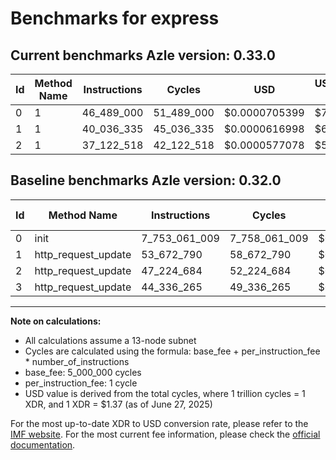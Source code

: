 # Benchmarks for express

## Current benchmarks Azle version: 0.33.0
| Id | Method Name | Instructions | Cycles | USD | USD/Million Calls | Change |
|-----------|-------------|------------|--------|-----|--------------|-------|
| 0 | 1 | 46_489_000 | 51_489_000 | $0.0000705399 | $70.53 | <font color="green">-7_706_572_009</font> |
| 1 | 1 | 40_036_335 | 45_036_335 | $0.0000616998 | $61.69 | <font color="green">-13_636_455</font> |
| 2 | 1 | 37_122_518 | 42_122_518 | $0.0000577078 | $57.70 | <font color="green">-10_102_166</font> |

## Baseline benchmarks Azle version: 0.32.0
| Id | Method Name | Instructions | Cycles | USD | USD/Million Calls |
|-----------|-------------|------------|--------|-----|--------------|
| 0 | init | 7_753_061_009 | 7_758_061_009 | $0.0106285436 | $10_628.54 |
| 1 | http_request_update | 53_672_790 | 58_672_790 | $0.0000803817 | $80.38 |
| 2 | http_request_update | 47_224_684 | 52_224_684 | $0.0000715478 | $71.54 |
| 3 | http_request_update | 44_336_265 | 49_336_265 | $0.0000675907 | $67.59 |



---

**Note on calculations:**
- All calculations assume a 13-node subnet
- Cycles are calculated using the formula: base_fee + per_instruction_fee \* number_of_instructions
- base_fee: 5_000_000 cycles
- per_instruction_fee: 1 cycle
- USD value is derived from the total cycles, where 1 trillion cycles = 1 XDR, and 1 XDR = $1.37 (as of June 27, 2025)

For the most up-to-date XDR to USD conversion rate, please refer to the [IMF website](https://www.imf.org/external/np/fin/data/rms_sdrv.aspx).
For the most current fee information, please check the [official documentation](https://internetcomputer.org/docs/references/cycles-cost-formulas).